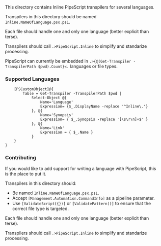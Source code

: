 This directory contains Inline PipeScript transpilers for several languages.

Transpilers in this directory should be named ```Inline.NameOfLanguage.psx.ps1```.

Each file should handle one and only one language (better explicit than terse).

Transpilers should call ```.>PipeScript.Inline``` to simplify and standarize processing.

PipeScript can currently be embedded in ```.>{@(Get-Transpiler -TranspilerPath $pwd).Count}<.``` languages or file types.

### Supported Languages

~~~PipeScript{
    [PSCustomObject]@{
        Table = Get-Transpiler -TranspilerPath $pwd |
            Select-Object @{
                Name='Language'
                Expression= {$_.DisplayName -replace '^Inline\.'}
            }, @{
                Name='Synopsis'
                Expression= { $_.Synopsis -replace '[\s\r\n]+$' }
            }, @{
                Name='Link'
                Expression = { $_.Name }
            }
    }
}
~~~

### Contributing

If you would like to add support for writing a language with PipeScript, this is the place to put it.

Transpilers in this directory should:
* Be named ```Inline.NameOfLanguage.psx.ps1```.
* Accept ```[Management.Automation.CommandInfo]``` as a pipeline parameter.
* Use ```[ValidateScript({})]``` or ```[ValidatePattern()]``` to ensure that the correct file type is targeted.

Each file should handle one and only one language (better explicit than terse).

Transpilers should call ```.>PipeScript.Inline``` to simplify and standarize processing.



